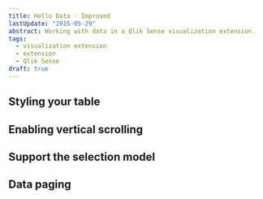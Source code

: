 ```yaml
---
title: Hello Data - Improved
lastUpdate: "2015-05-29"
abstract: Working with data in a Qlik Sense visualization extension.
tags:
  - visualization extension
  - extension
  - Qlik Sense
draft: true
---
```


## Styling your table

## Enabling vertical scrolling

## Support the selection model

## Data paging

